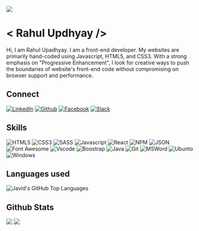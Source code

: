 ![](https://quotestats.com/topic/488290-front-end-developer-quotes-235507.jpg)

# **\< Rahul Updhyay \/>**
Hi, I am Rahul Upadhyay. I am a front-end developer. My websites are primarily hand-coded using Javascript, HTML5, and CSS3. With a strong emphasis on "Progressive Enhancement", I look for creative ways to push the boundaries of website's front-end code without compromising on browser support and performance.

## Connect
[![LinkedIn](https://img.shields.io/badge/LinkedIn-0077B5?style=for-the-badge&logo=linkedin&logoColor=white)](https://www.linkedin.com/in/rahul-upadhyay-b83691207/)
[![Github](https://img.shields.io/badge/GitHub-100000?style=for-the-badge&logo=github&logoColor=white)](https://github.com/Rahul-Upadhyay786)
[![Facebook](https://img.shields.io/badge/Facebook-1877F2?style=for-the-badge&logo=facebook&logoColor=white)](https://www.facebook.com/rahul.upadhyay.12914)
[![Slack](https://upload.wikimedia.org/wikipedia/commons/thumb/b/b9/Slack_Technologies_Logo.svg/2560px-Slack_Technologies_Logo.svg.png)]()

## Skills
![HTML5](https://img.shields.io/badge/HTML5-E34F26?style=for-the-badge&logo=html5&logoColor=white)
![CSS3](https://img.shields.io/badge/CSS3-1572B6?style=for-the-badge&logo=css3&logoColor=white)
![SASS](	https://img.shields.io/badge/Sass-CC6699?style=for-the-badge&logo=sass&logoColor=white)
![Javascript](https://img.shields.io/badge/JavaScript-323330?style=for-the-badge&logo=javascript&logoColor=F7DF1E)
![React](https://img.shields.io/badge/React-20232A?style=for-the-badge&logo=react&logoColor=61DAFB)
![NPM](https://img.shields.io/badge/npm-CB3837?style=for-the-badge&logo=npm&logoColor=white)
![JSON](https://img.shields.io/badge/json-5E5C5C?style=for-the-badge&logo=json&logoColor=white)
![Font Awesome](https://img.shields.io/badge/Font_Awesome-339AF0?style=for-the-badge&logo=fontawesome&logoColor=white)
![Vscode](https://img.shields.io/badge/Visual_Studio_Code-0078D4?style=for-the-badge&logo=visual%20studio%20code&logoColor=white)
![Boostrap](https://img.shields.io/badge/Bootstrap-563D7C?style=for-the-badge&logo=bootstrap&logoColor=white)
![Java](https://img.shields.io/badge/Java-ED8B00?style=for-the-badge&logo=java&logoColor=white)
![Git](https://img.shields.io/badge/GIT-E44C30?style=for-the-badge&logo=git&logoColor=white)
![MSWord](https://img.shields.io/badge/Microsoft_Word-2B579A?style=for-the-badge&logo=microsoft-word&logoColor=white)
![Ubunto](https://img.shields.io/badge/Ubuntu-E95420?style=for-the-badge&logo=ubuntu&logoColor=white)
![Windows](https://img.shields.io/badge/Windows-0078D6?style=for-the-badge&logo=windows&logoColor=white)



## Languages used
<img alt="Javid's GitHub Top Languages" src="https://github-readme-stats.vercel.app/api/top-langs/?username=Rahul-Upadhyay786" />

## Github Stats
![](https://github-profile-trophy.vercel.app/?username=Rahul-Upadhyay786)
![](https://activity-graph.herokuapp.com/graph?username=Rahul-Upadhyay786&theme=minimal)

